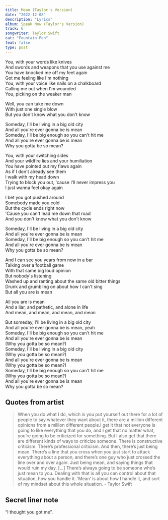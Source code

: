 ```yaml
---
title: Mean (Taylor's Version)
date: "2022-12-08"
description: "Lyrics"
album: Speak Now (Taylor's Version)
track: 6
songwriter: Taylor Swift
cat: "Fountain Pen"
feat: false
type: post
---
```


<p className="verse-one">
You, with your words like knives <br />
And swords and weapons that you use against me <br />
You have knocked me off my feet again <br />
Got me feeling like I'm nothing <br />
You, with your voice like nails on a chalkboard <br />
Calling me out when I'm wounded <br />
You, picking on the weaker man <br />
</p>
<p className="pre-chorus">
Well, you can take me down <br />
With just one single blow <br />
But you don't know what you don't know <br />
</p>
<p className="chorus">
Someday, I'll be living in a big old city <br />
And all you're ever gonna be is mean <br />
Someday, I'll be big enough so you can't hit me <br />
And all you're ever gonna be is mean <br />
Why you gotta be so mean? <br />
</p>
<p className="verse-two">
You, with your switching sides <br />
And your wildfire lies and your humiliation <br />
You have pointed out my flaws again <br />
As if I don't already see them <br />
I walk with my head down <br />
Trying to block you out, 'cause I'll never impress you <br />
I just wanna feel okay again <br />
</p>
<p className="pre-chorus">
I bet you got pushed around <br />
Somebody made you cold <br />
But the cycle ends right now <br />
'Cause you can't lead me down that road <br />
And you don't know what you don't know <br />
</p>
<p className="chorus">
Someday, I'll be living in a big old city <br />
And all you're ever gonna be is mean <br />
Someday, I'll be big enough so you can't hit me <br />
And all you're ever gonna be is mean <br />
Why you gotta be so mean? <br />
</p>
<p className="bridge">
And I can see you years from now in a bar <br />
Talking over a football game <br />
With that same big loud opinion <br />
But nobody's listening <br />
Washed up and ranting about the same old bitter things <br />
Drunk and grumbling on about how I can't sing <br />
But all you are is mean <br />
</p>
<p className="builtup">
All you are is mean <br />
And a liar, and pathetic, and alone in life <br />
And mean, and mean, and mean, and mean <br />
</p>
<p className="chorus">
But someday, I'll be living in a big old city <br />
And all you're ever gonna be is mean, yeah <br />
Someday, I'll be big enough so you can't hit me <br />
And all you're ever gonna be is mean <br />
(Why you gotta be so mean?) <br />
Someday, I'll be living in a big old city <br />
(Why you gotta be so mean?) <br />
And all you're ever gonna be is mean <br />
(Why you gotta be so mean?) <br />
Someday, I'll be big enough so you can't hit me <br />
(Why you gotta be so mean?) <br />
And all you're ever gonna be is mean <br />
Why you gotta be so mean? <br />
</p>

## Quotes from artist

<blockquote>
When you do what I do, which is you put yourself out there for a lot of people to say whatever they want about it, there are a million different opinions from a million different people.I get it that not everyone is going to like everything that you do, and I get that no matter what, you’re going to be criticized for something. But I also get that there are different kinds of ways to criticize someone. There is constructive criticism. There’s professional criticism. And then, there’s just being mean. There’s a line that you cross when you just start to attack everything about a person, and there’s one guy who just crossed the line over and over again. Just being mean, and saying things that would ruin my day. […] There’s always going to be someone who’s just mean to you. Dealing with that is all you can control about that situation, how you handle it. ‘Mean’ is about how I handle it, and sort of my mindset about this whole situation. - Taylor Swift
</blockquote>

## Secret liner note

“I thought you got me”.
